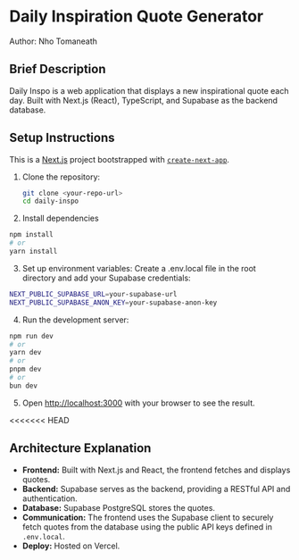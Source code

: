 # Daily Inspiration Quote Generator
Author: Nho Tomaneath

## Brief Description

Daily Inspo is a web application that displays a new inspirational quote each day. Built with Next.js (React), TypeScript, and Supabase as the backend database.

## Setup Instructions

This is a [Next.js](https://nextjs.org) project bootstrapped with [`create-next-app`](https://nextjs.org/docs/app/api-reference/cli/create-next-app).

1. Clone the repository:
   ```sh
   git clone <your-repo-url>
   cd daily-inspo

2. Install dependencies
```bash
npm install
# or
yarn install
```

3. Set up environment variables:
Create a .env.local file in the root directory and add your Supabase credentials:
```bash
NEXT_PUBLIC_SUPABASE_URL=your-supabase-url
NEXT_PUBLIC_SUPABASE_ANON_KEY=your-supabase-anon-key
```
4. Run the development server:
```bash
npm run dev
# or
yarn dev
# or
pnpm dev
# or
bun dev
```
5. Open [http://localhost:3000](http://localhost:3000) with your browser to see the result.

<<<<<<< HEAD
## Architecture Explanation

- **Frontend:** Built with Next.js and React, the frontend fetches and displays quotes.
- **Backend:** Supabase serves as the backend, providing a RESTful API and authentication.
- **Database:** Supabase PostgreSQL stores the quotes.
- **Communication:** The frontend uses the Supabase client to securely fetch quotes from the database using the public API keys defined in `.env.local`.
- **Deploy:** Hosted on Vercel.

